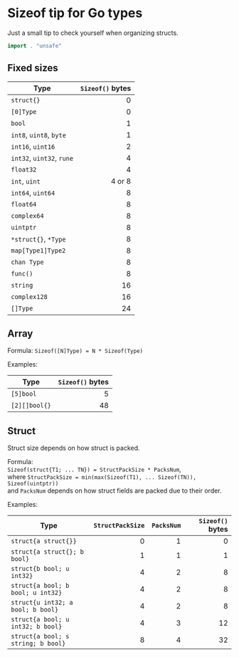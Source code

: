 Sizeof tip for Go types
=======================

Just a small tip to check yourself when organizing structs.
```go
import . "unsafe"
```


## Fixed sizes

| Type | `Sizeof()` bytes |
| ---- | ---------------: |
| `struct{}` | 0 |
| `[0]Type` | 0 |
| `bool` | 1 |
| `int8`, `uint8`, `byte` | 1 |
| `int16`, `uint16` | 2 |
| `int32`, `uint32`, `rune` | 4 |
| `float32` | 4 |
| `int`, `uint` | 4 or 8 |
| `int64`, `uint64` | 8 |
| `float64` | 8 |
| `complex64` | 8 |
| `uintptr` | 8 |
| `*struct{}`, `*Type` | 8 |
| `map[Type1]Type2` | 8 |
| `chan Type` | 8 |
| `func()` | 8 |
| `string` | 16 |
| `complex128` | 16 |
| `[]Type` | 24 |



## Array

Formula: `Sizeof([N]Type) = N * Sizeof(Type)`

Examples:

| Type | `Sizeof()` bytes |
| ---- | ---------------: |
| `[5]bool` | 5 |
| `[2][]bool{}` | 48 |



## Struct

Struct size depends on how struct is packed.

Formula:  
`Sizeof(struct{T1; ... TN}) = StructPackSize * PacksNum`,  
where `StructPackSize = min(max(Sizeof(T1), ... Sizeof(TN)), Sizeof(uintptr))`  
and `PacksNum` depends on how struct fields are packed due to their order.

Examples:

| Type | `StructPackSize` | `PacksNum` | `Sizeof()` bytes |
| ---- | ---------------: | ---------: | ---------------: |
| `struct{a struct{}}` | 0 | 1 | 0 |
| `struct{a struct{}; b bool}` | 1 | 1 | 1 |
| `struct{b bool; u int32}` | 4 | 2 | 8 |
| `struct{a bool; b bool; u int32}` | 4 | 2 | 8 |
| `struct{u int32; a bool; b bool}` | 4 | 2 | 8 |
| `struct{a bool; u int32; b bool}` | 4 | 3 | 12 |
| `struct{a bool; s string; b bool}` | 8 | 4 | 32 |
